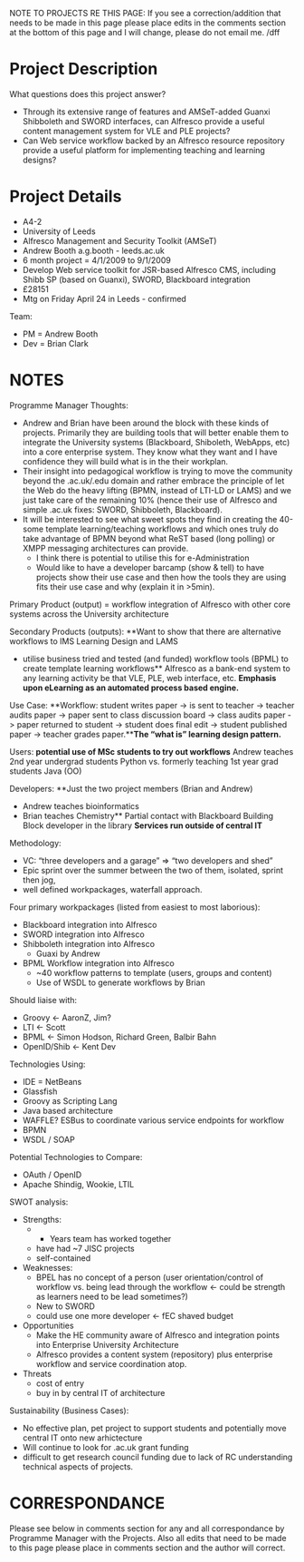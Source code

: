NOTE TO PROJECTS RE THIS PAGE: If you see a correction/addition that needs to be made in this page please place edits in the comments section at the bottom of this page and I will change, please do not email me. /dff


# Project Description #

What questions does this project answer?
  * Through its extensive range of features and AMSeT-added Guanxi Shibboleth and SWORD interfaces, can Alfresco provide a useful content management system for VLE and PLE projects?
  * Can Web service workflow backed by an Alfresco resource repository provide a useful platform for implementing teaching and learning designs?

# Project Details #

  * A4-2
  * University of Leeds
  * Alfresco Management and Security Toolkit (AMSeT)
  * Andrew Booth a.g.booth - leeds.ac.uk
  * 6 month project = 4/1/2009 to 9/1/2009
  * Develop Web service toolkit for JSR-based Alfresco CMS, including Shibb SP (based on Guanxi), SWORD, Blackboard integration
  * £28151
  * Mtg on Friday April 24 in Leeds - confirmed

Team:

  * PM = Andrew Booth
  * Dev = Brian Clark

# NOTES #
Programme Manager Thoughts:
  * Andrew and Brian have been around the block with these kinds of projects.  Primarily they are building tools that will better enable them to integrate the University systems (Blackboard, Shiboleth, WebApps, etc) into a core enterprise system.  They know what they want and I have confidence they will build what is in the their workplan.
  * Their insight into pedagogical workflow is trying to move the community beyond the .ac.uk/.edu domain and rather embrace the principle of let the Web do the heavy lifting (BPMN, instead of LTI-LD or LAMS) and we just take care of the remaining 10% (hence their use of Alfresco and simple .ac.uk fixes: SWORD, Shibboleth, Blackboard).
  * It will be interested to see what sweet spots they find in creating the 40-some template learning/teaching workflows and which ones truly do take advantage of BPMN beyond what ReST based (long polling) or XMPP messaging architectures can provide.
    * I think there is potential to utilise this for e-Administration
    * Would like to have a developer barcamp (show & tell) to have projects show their use case and then how the tools they are using fits their use case and why (explain it in >5min).

Primary Product (output) = workflow integration of Alfresco with other core systems across the University architecture

Secondary Products (outputs):
**Want to show that there are alternative workflows to IMS Learning Design and LAMS
  * utilise business tried and tested (and funded) workflow tools (BPML) to create template learning workflows** Alfresco as a bank-end system to any learning activity be that VLE, PLE, web interface, etc.
**Emphasis upon eLearning as an automated process based engine.**

Use Case:
**Workflow: student writes paper -> is sent to teacher -> teacher audits paper -> paper sent to class discussion board -> class audits paper -> paper returned to student -> student does final edit -> student published paper -> teacher grades paper.****The “what is” learning design pattern.**

Users:
**potential use of MSc students to try out workflows** Andrew teaches 2nd year undergrad students Python vs. formerly teaching 1st year grad students Java (OO)

Developers:
**Just the two project members (Brian and Andrew)
  * Andrew teaches bioinformatics
  * Brian teaches Chemistry** Partial contact with Blackboard Building Block developer in the library
**Services run outside of central IT**

Methodology:
  * VC: “three developers and a garage” => “two developers and shed”
  * Epic sprint over the summer between the two of them, isolated,  sprint then jog,
  * well defined workpackages, waterfall approach.

Four primary workpackages (listed from easiest to most laborious):
  * Blackboard integration into Alfresco
  * SWORD integration into Alfresco
  * Shibboleth integration into Alfresco
    * Guaxi by Andrew
  * BPML Workflow integration into Alfresco
    * ~40 workflow patterns to template (users, groups and content)
    * Use of WSDL to generate workflows by Brian

Should liaise with:
  * Groovy <- AaronZ, Jim?
  * LTI <- Scott
  * BPML <- Simon Hodson, Richard Green, Balbir Bahn
  * OpenID/Shib <- Kent Dev

Technologies Using:
  * IDE = NetBeans
  * Glassfish
  * Groovy as Scripting Lang
  * Java based architecture
  * WAFFLE? ESBus to coordinate various service endpoints for workflow
  * BPMN
  * WSDL / SOAP

Potential Technologies to Compare:
  * OAuth / OpenID
  * Apache Shindig, Wookie, LTIL

SWOT analysis:
  * Strengths:
    * + Years team has worked together
    * have had ~7 JISC projects
    * self-contained
  * Weaknesses:
    * BPEL has no concept of a person (user orientation/control of workflow vs. being lead through the workflow <- could be strength as learners need to be lead sometimes?)
    * New to SWORD
    * could use one more developer <- fEC shaved budget
  * Opportunities
    * Make the HE community aware of Alfresco and integration points into Enterprise University Architecture
    * Alfresco provides a content system (repository) plus enterprise workflow and service coordination atop.
  * Threats
    * cost of entry
    * buy in by central IT of architecture

Sustainability (Business Cases):
  * No effective plan, pet project to support students and potentially move central IT onto new arhictecture
  * Will continue to look for .ac.uk grant funding
  * difficult to get research council funding due to lack of RC understanding technical aspects of projects.

# CORRESPONDANCE #
Please see below in comments section for any and all correspondance by Programme Manager with the Projects. Also all edits that need to be made to this page please place in comments section and the author will correct.